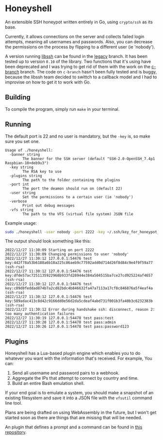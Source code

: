 # Honeyshell

An extensible SSH honeypot written entirely in Go, using `crypto/ssh` as its base.

Currently, it allows connections on the server and collects failed login attempts, meaning all usernames and passwords. Also, you can decrease the permissions on the process by flipping to a different user (ie 'nobody').

A version running [libssh](https://www.libssh.org/) can be found in the [legacy](https://github.com/wisepythagoras/honeyshell/tree/legacy) branch. It has been tested up to version `0.10` of the library. Two functions that it's using have been deprecated and I was trying to get rid of them with the work on the [c-branch](https://github.com/wisepythagoras/honeyshell/tree/c-branch) branch. The code on `c-branch` hasn't been fully tested and is buggy, because the libssh team decided to swittch to a callback model and I had to improvise on how to get it to work with Go.

## Building

To compile the program, simply run `make` in your terminal.

## Running

The default port is 22 and no user is mandatory, but the `-key` is, so make sure you set one.

```
Usage of ./honeyshell:
  -banner string
        The banner for the SSH server (default "SSH-2.0-OpenSSH_7.4p1 Raspbian-10+deb9u3")
  -key string
        The RSA key to use
  -plugins string
        The path to the folder containing the plugins
  -port int
        The port the deamon should run on (default 22)
  -user string
        Set the permissions to a certain user (ie 'nobody')
  -verbose
        Print out debug messages
  -vfs string
        The path to the VFS (virtual file system) JSON file
```

Example usage:

``` sh
sudo ./honeyshell -user nobody -port 2222 -key ~/.ssh/key_for_honeypot_rsa
```

The output should look something like this:

```
2022/12/27 11:30:09 Starting on port 2222
2022/12/27 11:30:09 Changing permissions to user 'nobody'
2022/12/27 11:30:12 127.0.0.1:54476 test key:442f78a53b6188a6b18a225c86aeb9c77592add0d714d26f8d84c9e4f9f59a77 (ssh-rsa)
2022/12/27 11:30:12 127.0.0.1:54476 test key:dfde57ac7251135922968b933fd28944e384a504515ba7ce27cd925224af4657 (ssh-rsa)
2022/12/27 11:30:12 127.0.0.1:54476 test key:c09d0feddad874b7a2cd82bdc4b846632fa47a7113a17cf8c846876a5f4eaf4a (ssh-rsa)
2022/12/27 11:30:12 127.0.0.1:54476 test key:589adac413c8d42c9166dd0e56d2da5cdeaf4abd731f001b3fa40b3c6232383b (ssh-rsa)
2022/12/27 11:30:12 Error during handshake ssh: disconnect, reason 2: too many authentication failures
2022/12/27 11:30:19 127.0.0.1:54478 test pass:test
2022/12/27 11:30:20 127.0.0.1:54478 test pass:admin
2022/12/27 11:30:26 127.0.0.1:54478 test pass:password123
```

## Plugins

Honeyshell has a Lua-based plugin engine which enables you to do whatever you want with the information that's received. For example, You can:

1. Send all username and password pairs to a webhook.
2. Aggregate the IPs that attempt to connect by country and time.
3. Build an entire Bash emulation shell.

If your end goal is to emulate a system, you should make a snapshot of an existing filesystem and save it into a JSON file with the `vfsutil` command line tool.

Plans are being drafted on using WebAssembly in the future, but I won't get started soon as there are things that are misisng that will be needed.

An plugin that defines a prompt and a command can be found in [this repository](https://github.com/wisepythagoras/system-example-plugin).

